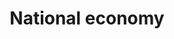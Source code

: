 ---
layout: bos_content
permalink: /featured-analysis/national-economy/
title: National economy
card:
  - title: National economy
    body: >
      Economic indicators show positive real GDP growth and an improving unemployment rate.
    img: /img/featured_analysis/cards/fa-national-economy.jpg
    link: /featured-analysis/national-economy/
components:
- breadcrumbs:
  - title: Home
    url: "/"
    local: true
  - title: Featured Analysis
    url: "/featured-analysis/"
    local: true
  - current: National economy
  - published: 4/13/17
- intro:
  - title: National economy
    short_desc: >
      A city can control only so much of its economic condition in the near term. 
      And a city’s economic condition can positively or negatively affect its
      ability to raise revenue.
    description: >
      As such, the state and national economies are of great importance to the
      City’s well-being. The nation’s economic recovery is gaining momentum from 
      a deep recession that officially ended almost eight years ago in June 2009.
    sidebar_menu: true    
- text_block:
  - title: A stabilizing economy
    body: >
      <p>Since the recession, the U.S. economy has grown in fits and starts since 
      June 2009 as evidenced by GDP growth. Accommodative monetary policy and extended 
      unemployment insurance have back-stopped any slide back into recession. But recently, 
      the housing sector has gained steam and other economic variables seem to be 
      stabilizing and beginning to grow.</p>
- text_col_2:
  - col: 
    - blurb: >
        <h5>Gross Domestic Product</h5>
        <p>Overall economic value as measured by real Gross Domestic Product (GDP) has been 
        positive, but growth has been relatively slow. For all but two of the thirty quarters after 
        the recession’s official end in the second quarter of 2009 through the fourth quarter 
        of 2016, real GDP growth has been positive but only averaging 0.5%. The Federal Reserve 
        reaffirmed estimates of moderate economic growth, with real GDP forecast to grow between 
        1.7% to 2.3% for the calendar year 2017 and 1.7% to 2.4% for 2018.</p>
    - img: /img/featured_analysis/pages/real-gdp-growth.png
    - blurb: >
        <h5>Unemployment rate improving</h5>
        <p>The seasonally adjusted unemployment rate in the U.S. has been steadily decreasing 
        since the end of the recession. The unemployment rate was 4.7% in February, near its 
        recent low. <blockquote>According to Federal Reserve estimates, the unemployment rate is 
        expected to continue improving, falling to a range 4.4% to 4.7% in calendar year 2017 
        and to a range of 4.2% to 4.7% in 2018.</blockquote></p>
    - img: /img/featured_analysis/pages/unemployment-rates.png
  - col:
    - blurb: >
        <h5>Inflation estimates</h5>
        <p>Inflation has been below the Federal Reserve’s target of 2%. The Federal Reserve 
        projects that inflation will range from 1.7% to 2.1% in 2017 and range from 1.8% to 
        2.1% in 2018.</p>
    - img: /img/featured_analysis/pages/federal-funds-rate-changes.png
    - blurb: >
        <h5>Federal funds rate</h5>
        <p>Despite the improvements in the labor market and the expectation that inflation would 
        rise to its target of 2%, the Federal Reserve forecasts that economic conditions will 
        evolve in a manner that will warrant only gradual increases to the federal funds rate. 
        In December 2015, for the first time since 2008, the Federal Reserve increased the Federal 
        Funds target rate by 0.25%, to a target range of 0.25% to 0.50%. <blockquote>The Federal 
        Reserve increased the Federal Funds target rate in December 2016 by 0.25%, to a target range 
        of 0.50% to 0.75% and again in March 2017 by 0.25%, to a target range of 0.75% to 1.0%. 
        The Fed’s benchmark rate, after these modest increases, is still quite low by 
        historical standards.</blockquote></p>
- grid:
  - grid_title: More budget analysis
  - card: /featured-analysis/state-and-city-economies/
  - card: /featured-analysis/commonwealth-budget/
  - card: /featured-analysis/revenue-estimates/
---